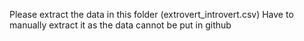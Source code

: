 Please extract the data in this folder (extrovert_introvert.csv)
Have to manually extract it as the data cannot be put in github
